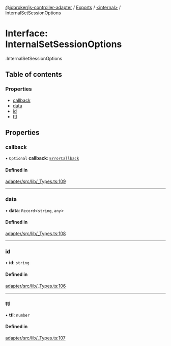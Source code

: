[@iobroker/js-controller-adapter](../README.md) / [Exports](../modules.md) / [<internal\>](../modules/internal_.md) / InternalSetSessionOptions

# Interface: InternalSetSessionOptions

[<internal>](../modules/internal_.md).InternalSetSessionOptions

## Table of contents

### Properties

- [callback](internal_.InternalSetSessionOptions.md#callback)
- [data](internal_.InternalSetSessionOptions.md#data)
- [id](internal_.InternalSetSessionOptions.md#id)
- [ttl](internal_.InternalSetSessionOptions.md#ttl)

## Properties

### callback

• `Optional` **callback**: [`ErrorCallback`](../modules/internal_.md#errorcallback)

#### Defined in

[adapter/src/lib/_Types.ts:109](https://github.com/ioBroker/ioBroker.js-controller/blob/da5874cc/packages/adapter/src/lib/_Types.ts#L109)

___

### data

• **data**: `Record`<`string`, `any`\>

#### Defined in

[adapter/src/lib/_Types.ts:108](https://github.com/ioBroker/ioBroker.js-controller/blob/da5874cc/packages/adapter/src/lib/_Types.ts#L108)

___

### id

• **id**: `string`

#### Defined in

[adapter/src/lib/_Types.ts:106](https://github.com/ioBroker/ioBroker.js-controller/blob/da5874cc/packages/adapter/src/lib/_Types.ts#L106)

___

### ttl

• **ttl**: `number`

#### Defined in

[adapter/src/lib/_Types.ts:107](https://github.com/ioBroker/ioBroker.js-controller/blob/da5874cc/packages/adapter/src/lib/_Types.ts#L107)
